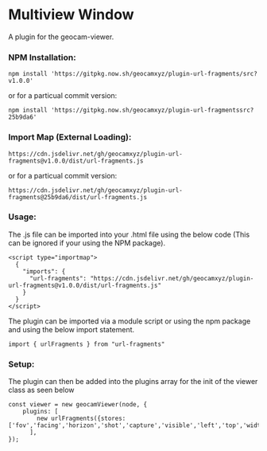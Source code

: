 # Multiview Window
A plugin for the geocam-viewer.
### NPM Installation:
```
npm install 'https://gitpkg.now.sh/geocamxyz/plugin-url-fragments/src?v1.0.0'
```
or for a particual commit version:
```
npm install 'https://gitpkg.now.sh/geocamxyz/plugin-url-fragmentssrc?25b9da6'
```
### Import Map (External Loading):
```
https://cdn.jsdelivr.net/gh/geocamxyz/plugin-url-fragments@v1.0.0/dist/url-fragments.js
```
or for a particual commit version:
```
https://cdn.jsdelivr.net/gh/geocamxyz/plugin-url-fragments@25b9da6/dist/url-fragments.js
```
### Usage:
The .js file can be imported into your .html file using the below code (This can be ignored if your using the NPM package).
```
<script type="importmap">
  {
    "imports": {
      "url-fragments": "https://cdn.jsdelivr.net/gh/geocamxyz/plugin-url-fragments@v1.0.0/dist/url-fragments.js"
    }
  }
</script>
```
The plugin can be imported via a module script or using the npm package and using the below import statement.
```
import { urlFragments } from "url-fragments"
```
### Setup:
The plugin can then be added into the plugins array for the init of the viewer class as seen below
```
const viewer = new geocamViewer(node, {
	plugins: [
        new urlFragments({stores: ['fov','facing','horizon','shot','capture','visible','left','top','width','height','mode','autorotate','autobrightness','zoom','center','camLat','camLng','camAlt','camHdg','camTilt','camFov']}),
      ],
});
```